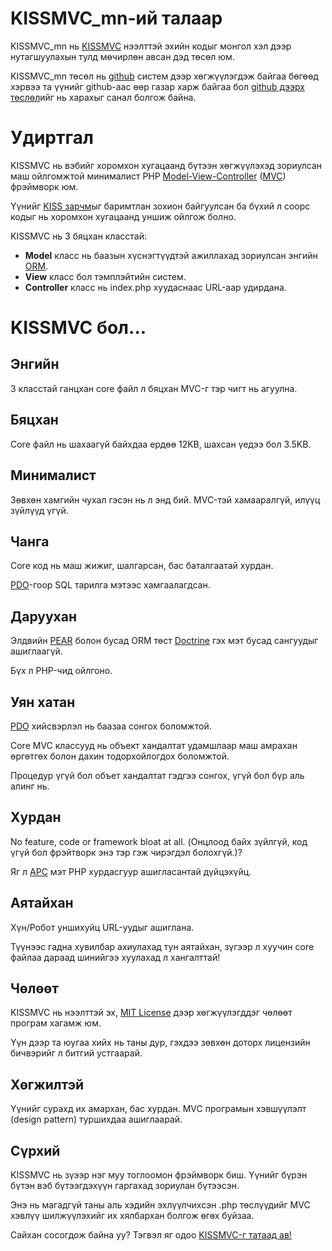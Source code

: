 KISSMVC_mn-ий талаар
====================

KISSMVC_mn нь [KISSMVC](http://kissmvc.com/) нээлттэй эхийн кодыг монгол хэл дээр нутагшуулахын тулд мөчирлөн авсан дэд төсөл юм.

KISSMVC_mn төсөл нь [github](http://github.com/) систем дээр хөгжүүлэгдэж байгаа бөгөөд хэрвээ та үүнийг github-аас өөр газар харж байгаа бол [github дээрх төслөл](https://github.com/khaschuluu/kissmvc_mn)ийг нь харахыг санал болгож байна.

Удиртгал
========

KISSMVC нь вэбийг хоромхон хугацаанд бүтээн хөгжүүлэхэд зориулсан маш ойлгомжтой минималист PHP [Model-View-Controller](http://en.wikipedia.org/wiki/Model-view-controller) ([MVC](http://www.phpwact.org/pattern/model_view_controller)) фрэймворк юм.

Үүнийг [KISS зарчм](http://en.wikipedia.org/wiki/KISS_principle)ыг баримтлан зохион байгуулсан ба бүхий л соорс кодыг нь хоромхон хугацаанд уншиж ойлгож болно.

KISSMVC нь 3 бяцхан класстай:

*	**Model** класс нь баазын хүснэгтүүдтэй ажиллахад зориулсан энгийн [ORM](http://en.wikipedia.org/wiki/Object-relational_mapping).
*	**View** класс бол тэмплэйтийн систем.
*	**Controller** класс нь index.php хуудаснаас URL-аар удирдана.

KISSMVC бол...
==============

Энгийн
------

3 класстай ганцхан core файл л бяцхан MVC-г тэр чигт нь  агуулна.

Бяцхан
------

Core файл нь шахаагүй байхдаа ердөө 12KB, шахсан үедээ бол 3.5KB.

Минималист
----------

Зөвхөн хамгийн чухал гэсэн нь л энд бий. MVC-тэй хамааралгүй, илүүц зүйлүүд үгүй.

Чанга
-----

Core код нь маш жижиг, шалгарсан, бас баталгаатай хурдан.

[PDO](http://php.net/pdo)-гоор SQL тарилга мэтээс хамгаалагдсан.

Даруухан
--------

Элдвийн [PEAR](http://pear.php.net/) болон бусад ORM төст [Doctrine](http://www.doctrine-project.org/) гэх мэт бусад сангуудыг ашиглаагүй.

Бүх л PHP-чид ойлгоно.

Уян хатан
---------

[PDO](http://php.net/pdo) хийсвэрлэл нь баазаа сонгох боломжтой.

Core MVC классууд нь объект хандалтат удамшлаар маш амрахан өргөтгөх болон дахин тодорхойлогдох боломжтой.

Процедур үгүй бол объет хандалтат гэдгээ сонгох, үгүй бол бүр аль алинг нь.

Хурдан
------

No feature, code or framework bloat at all.
(Онцлоод байх зүйлгүй, код үгүй бол фрэйтворк энэ тэр гэж чирэгдэл болохгүй.)?

Яг л [APC](http://php.net/apc/) мэт PHP хурдасгуур ашигласантай дүйцэхүйц.

Аятайхан
--------

Хүн/Робот уншихуйц URL-уудыг ашиглана.

Түүнээс гадна хувилбар ахиулахад тун аятайхан, зүгээр л хуучин core файлаа дараад шинийгээ хуулахад л хангалттай!

Чөлөөт
------

KISSMVC нь нээлттэй эх, [MIT License](http://en.wikipedia.org/wiki/MIT_License) дээр хөгжүүлэгддэг чөлөөт програм хагамж юм.

Үүн дээр та юугаа хийх нь таны дур, гэхдээ зөвхөн доторх лицензийн бичвэрийг л битгий устгаарай.

Хөгжилтэй
---------

Үүнийг сурахд их амархан, бас хурдан. MVC програмын хэвшүүлэлт (design pattern) туршихдаа ашиглаарай.

Сүрхий
------

KISSMVC нь зүээр нэг муу тоглоомон фрэймворк биш. Үүнийг бүрэн бүтэн вэб бүтээгдэхүүн гаргахад зориулан бүтээсэн.

Энэ нь магадгүй таны аль хэдийн эхлүүлчихсэн .php төслүүдийг MVC хэвлүү шилжүүлэхийг их хялбархан болгож өгөх буйзаа.


Сайхан сосогдож байна уу? Тэгвэл яг одоо [KISSMVC-г татаад ав!](https://github.com/khaschuluu/kissmvc_mn)
